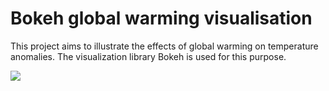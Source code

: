 # Bokeh global warming visualisation

This project aims to illustrate the effects of global warming on temperature anomalies. The visualization library 
Bokeh is used for this purpose.

![](images/global_warming_5.gif)